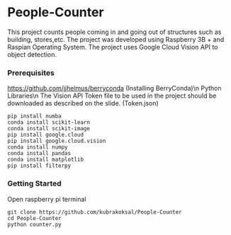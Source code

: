 # People-Counter
This project counts people coming in and going out of structures such as building, stores,etc. The project was developed using Raspberry 3B + and Raspian Operating System. The project uses Google Cloud Vision API to object detection. 


### Prerequisites
https://github.com/jjhelmus/berryconda (Installing BerryConda)\n
Python Libraries\n
The Vision API Token file to be used in the project should be downloaded as described on the slide. (Token.json)
```
pip install numba
conda install scikit-learn
conda install scikit-image
pip install google.cloud
pip install google.cloud.vision
conda install numpy
conda install pandas
conda install matplotlib
pip install filterpy
```

### Getting Started
Open raspberry pi terminal 
```
git clone https://github.com/kubrakoksal/People-Counter
cd People-Counter
python counter.py
```
